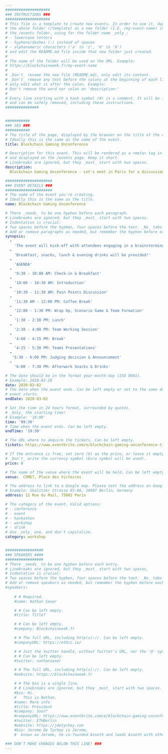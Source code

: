 ```yaml
---
####################
### INSTRUCTIONS ###
####################
# This file is a template to create new events. In order to use it, duplicate
# the whole folder (/template) as a new folder (I.E. /my-event-name) inside of
# the /events folder, using for the folder name _only_:
# - lowercase letters
# - hyphens/dashes (-) instead of spaces
# - alphanumeric characters ('a' to 'z', '0' to '9')
# and edit the README.md file inside that new folder just created.
#
# The name of the folder will be used on the URL. Example:
# https://blockchainweek.fr/my-event-name
#
# _Don't_ rename the new file (README.md), only edit its content.
# _Don't_ remove any text before the colons at the beginning of each line,
# only edit what is after the colon. Example:
# Don't remove the word nor colon on 'description:'
#
# Every line starting with a hash symbol (#) is a comment. It will be ignored
# and can be safely removed, including these instructions.
###############


###########
### SEO ###
###########
# The title of the page, displayed by the browser on the title of the window.
# Ideally this is the same as the name of the event.
title: Blockchain Gaming Unconference

# Description for this event. This will be rendered as a <meta> tag in the HTML,
# and displayed on the /events page. Keep it short.
# Linebreaks are ignored, but they _must_ start with two spaces.
description: 
  Blockchain Gaming Unconference - Let's meet in Paris for a discussion on blockchain gaming!

#####################
### EVENT DETAILS ###
#####################
# The name of the event you're creating.
# Ideally this is the same as the title.
name: Blockchain Gaming Unconference

# There _needs_ to be one hyphen before each paragraph.
# Linebreaks are ignored, but they _must_ start with two spaces.
# Indentation is crucial:
# Two spaces before the hyphen, four spaces before the text. _No_ tabs allowed.
# Add or remove paragraphs as needed, but remember the hyphen before each entry.
synopsis:
  -
    'The event will kick-off with attendees engaging in a brainstorming session on the pain-points that blockchain game developers currently face. This is followed by a group activity in the afternoon where participants will work together to solve a blind challenge and design a blockchain game. We are hoping for fun, engaging, and memorable event!'
  -
    'Breakfast, snacks, lunch & evening drinks will be provided!'
  -
    'AGENDA'
  -
    '9:30 - 10:00 AM: Check-in & Breakfast'
  - 
    '10:00 - 10:30 AM: Introduction'
  -
    '10:30 - 11:30 AM: Pain Points Discussion'
  -
    '11:30 AM - 12:00 PM: Coffee Break'
  -
    '12:00 - 1:30 PM: Wrap Up, Scenario Game & Team Formation'
  -
    '1:30 - 2:30 PM: Lunch'
  -
    '2:30 - 4:00 PM: Team Working Session'
  -
    '4:00 - 4:15 PM: Break'
  -
    '4:15 - 5:30 PM: Teams Presentations'
  -
   '5:30 - 6:00 PM: Judging decision & Announcement'
  -
    '6:00 - 7:30 PM: Afterwork Snacks & Drinks'

# The date should be in the format year-month-day (ISO 8601).
# Example: 2018-02-28
date: 2020-03-02
# The date when the event ends. Can be left empty or set to the same day the
# event starts.
endDate: 2020-03-02

# Set the time in 24 hours format, surrounded by quotes.
# _Only_ the starting time!
# Example: '18:00'
time: '09:30'
# Time when the event ends. Can be left empty.
endTime: '19:30'

# The URL where to akquire the tickets. Can be left empty.
tickets: https://www.eventbrite.com/e/blockchain-gaming-unconference-tickets-95237619283

# If the entrance is free, set zero (0) as the price, or leave it empty.
# _Don't_ write the currency symbol (Euro symbol will be used).
price: 0

# The name of the venue where the event will be held. Can be left empty.
venue:  COMET, Place des Victoires

# The address to link to a Google map. Please test the address on Google Maps.
# Example: Skalitzer Strasse 85-86, 10997 Berlin, Germany
address: 12 Rue du Mail, 75002 Paris

# The category of the event. Valid options:
# - conference
# - event
# - hackathon
# - workshop
# - drink
# Use _only_ one, and don't capitalize.
category: workshop


#################
### SPEAKERS ####
#################
# There _needs_ to be one hyphen before each entry.
# Linebreaks are ignored, but they _must_ start with two spaces.
# Indentation is crucial:
# Two spaces before the hyphen, four spaces before the text. _No_ tabs allowed.
# Add or remove speakers as needed, but remember the hyphen before each entry.
#speakers:
  
    # # Required.
    #name: Nathan Sexer

    # # Can be left empty.
    #title: Title?

    # # Can be left empty.
    #company: Blockchainweek.fr

    # # The full URL, including http(s)://. Can be left empty.
    #companyURL: https://ethcc.io/

    # # Just the twitter handle, without Twitter's URL, nor the '@' symbol.
    # # Can be left empty.
    #twitter: nathansexer

    # # The full URL, including http(s)://. Can be left empty.
    #website: https://blockchainweek.fr

    # # The bio is a single line.
    # # Linebreaks are ignored, but they _must_ start with two spaces.
    #bio: Hi.
    #   This is Nathan. 
    #name: More info
    #title: President
    #company: Soon™
    #companyURL: https://www.eventbrite.com/e/blockchain-gaming-unconference-tickets-95237619283
    #twitter: ETHBerlin
    #website: https://jdetychey.com
    #bio: Jerome De Tychey is Jerome,
    #  known as Jerome, he co-founded Asseth and leads Asseth with other asseths.

### DON'T MAKE CHANGES BELOW THIS LINE! ###
---
```

<!-- ### DON'T MAKE CHANGES BELOW THIS LINE! ### -->

<Event-Content/>
